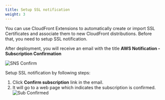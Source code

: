 ```yaml
---
title: Setup SSL notification 
weight: 3
---
```


You can use CloudFront Extensions to automatically create or import SSL Certificates and associate them to new CloudFront distributions. 
Before that, you need to setup SSL notification.

After deployment, you will receive an email with the title **AWS Notification - Subscription Confirmation**

![SNS Confirm](/images/sns_confirm.png)

Setup SSL notification by following steps:

1. Click **Confirm subscription** link in the email.
2. It will go to a web page which indicates the subscription is confirmed.
   ![Sub Confirmed](/images/sub_confirmed.png)

